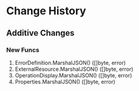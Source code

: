 # Change History

## Additive Changes

### New Funcs

1. ErrorDefinition.MarshalJSON() ([]byte, error)
1. ExternalResource.MarshalJSON() ([]byte, error)
1. OperationDisplay.MarshalJSON() ([]byte, error)
1. Properties.MarshalJSON() ([]byte, error)
